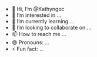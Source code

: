 - 👋 Hi, I’m @Kathyngoc
- 👀 I’m interested in ...
- 🌱 I’m currently learning ...
- 💞️ I’m looking to collaborate on ...
- 📫 How to reach me ...
- 😄 Pronouns: ...
- ⚡ Fun fact: ...

<!---
Kathyngoc/Kathyngoc is a ✨ special ✨ repository because its `README.md` (this file) appears on your GitHub profile.
You can click the Preview link to take a look at your changes.
--->

